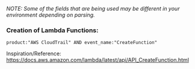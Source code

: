 _NOTE: Some of the fields that are being used may be different in your environment depending on parsing._ 

### Creation of Lambda Functions: 
`product:"AWS CloudTrail" AND event_name:"CreateFunction"`

Inspiration/Reference: https://docs.aws.amazon.com/lambda/latest/api/API_CreateFunction.html
